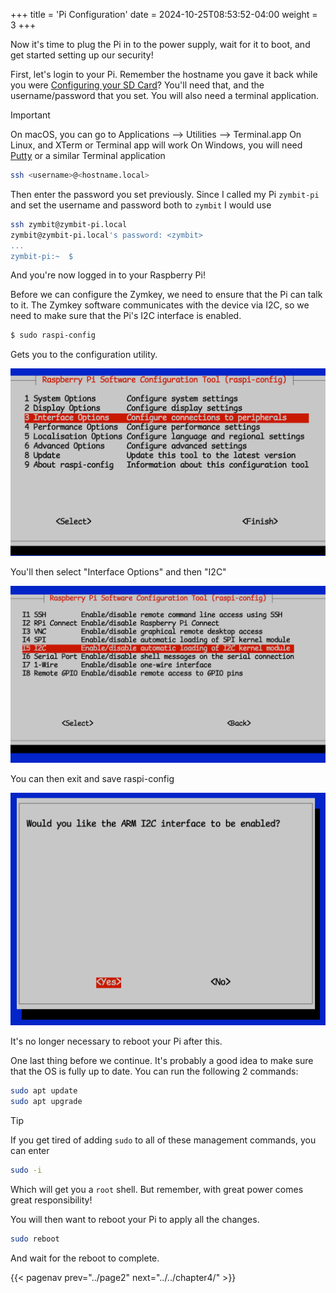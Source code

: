 +++
title = 'Pi Configuration'
date = 2024-10-25T08:53:52-04:00
weight = 3
+++

Now it's time to plug the Pi in to the power supply, wait for it to boot, and get started setting up our security!

First, let's login to your Pi. Remember the hostname you gave it back while you were [Configuring your SD Card](chapter3/page2/)? You'll need that, and the username/password that you set. You will also need a terminal application.

> [!IMPORTANT]
> On macOS, you can go to Applications –> Utilities –> Terminal.app
> On Linux, and XTerm or Terminal app will work
> On Windows, you will need [Putty](https://www.putty.org) or a similar Terminal application

```bash
ssh <username>@<hostname.local>
```
Then enter the password you set previously.  Since I called my Pi `zymbit-pi` and set the username and password both to `zymbit` I would use

```bash
ssh zymbit@zymbit-pi.local
zymbit@zymbit-pi.local's password: <zymbit>
...
zymbit-pi:~  $
```
And you're now logged in to your Raspberry Pi!

Before we can configure the Zymkey, we need to ensure that the Pi can talk to it. The Zymkey software communicates with the device via I2C, so we need to make sure that the Pi's I2C interface is enabled.

```bash
$ sudo raspi-config
```
Gets you to the configuration utility.

![Raspi-config intial screen](images/interface-options.png)

You'll then select "Interface Options" and then "I2C"

![Enable I2C interface](images/enable-i2c.png)

You can then exit and save raspi-config

![save I2C Interface changes](images/ic2-enabled1.png)

It's no longer necessary to reboot your Pi after this.

One last thing before we continue. It's probably a good idea to make sure that the OS is fully up to date. You can run the following 2 commands:

```bash
sudo apt update
sudo apt upgrade
```

> [!TIP]
> If you get tired of adding `sudo` to all of these management commands, you can enter
> ```bash
> sudo -i
> ```
> Which will get you a `root` shell. But remember, with great power comes great responsibility!

You will then want to reboot your Pi to apply all the changes.

```bash
sudo reboot
```

And wait for the reboot to complete.

{{< pagenav prev="../page2" next="../../chapter4/" >}}